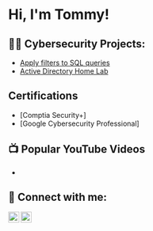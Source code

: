 <h1>Hi, I'm Tommy!

<h2>👨‍💻 Cybersecurity Projects:</h2>

- [Apply filters to SQL queries](https://docs.google.com/document/d/18CFoA63G3N1l-QZ7uB8Sx_YBu2gKrmIy0QPe5hCUemw/edit?resourcekey=0-5Kj3yF1J_sDzthuJqTS5Fg#heading=h.uakdmh2r7kug)
- [Active Directory Home Lab](https://github.com/C0rvusCr0/ActiveDirectoryLab)

<h2> Certifications</h2>

- [Comptia Security+]
- [Google Cybersecurity Professional]

<h2>📺 Popular YouTube Videos</h2>

- 

<h2> 🤳 Connect with me:</h2>

[<img align="left" alt="JoshMadakor | YouTube" width="22px" src="https://cdn.jsdelivr.net/npm/simple-icons@v3/icons/youtube.svg" />][youtube]
[<img align="left" alt="JoshMadakor | LinkedIn" width="22px" src="https://cdn.jsdelivr.net/npm/simple-icons@v3/icons/linkedin.svg" />][linkedin]


[youtube]: https://www.youtube.com/c/
[linkedin]: https://linkedin.com/in/tommy-lee-paradis

<!--
**joshmadakor1/joshmadakor1** is a ✨ _special_ ✨ repository because its `README.md` (this file) appears on your GitHub profile.

Here are some ideas to get you started:

- 🔭 I’m currently working on ...
- 🌱 I’m currently learning ...
- 👯 I’m looking to collaborate on ...
- 🤔 I’m looking for help with ...
- 💬 Ask me about ...
- 📫 How to reach me: ...
- 😄 Pronouns: ...
- ⚡ Fun fact: ...
-->
